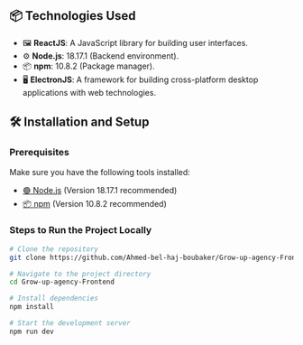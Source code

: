 ## 📦 Technologies Used

- 🖼️ **ReactJS**: A JavaScript library for building user interfaces.
- ⚙️ **Node.js**: 18.17.1 (Backend environment).
- 📦 **npm**: 10.8.2 (Package manager).
- 🖥️ **ElectronJS**: A framework for building cross-platform desktop applications with web technologies.


## 🛠️ Installation and Setup

### Prerequisites

Make sure you have the following tools installed:

- [🟢 Node.js](https://nodejs.org/) (Version 18.17.1 recommended)
- [📦 npm](https://www.npmjs.com/) (Version 10.8.2 recommended)

### Steps to Run the Project Locally

```bash
# Clone the repository
git clone https://github.com/Ahmed-bel-haj-boubaker/Grow-up-agency-Frontend.git

# Navigate to the project directory
cd Grow-up-agency-Frontend

# Install dependencies
npm install

# Start the development server
npm run dev
